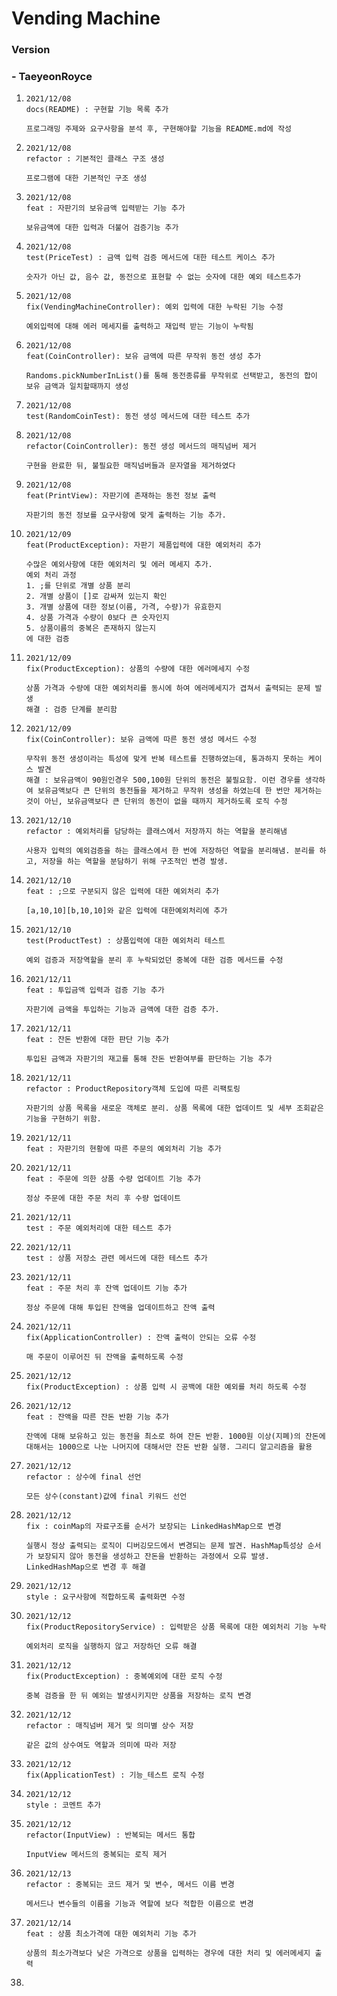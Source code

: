 # Vending Machine

### Version

### - TaeyeonRoyce

1. ```
   2021/12/08
   docs(README) : 구현할 기능 목록 추가
   
   프로그래밍 주제와 요구사항을 분석 후, 구현해야할 기능을 README.md에 작성
   ```

2. ```
   2021/12/08
   refactor : 기본적인 클래스 구조 생성
   
   프로그램에 대한 기본적인 구조 생성
   ```

3. ```
   2021/12/08
   feat : 자판기의 보유금액 입력받는 기능 추가
   
   보유금액에 대한 입력과 더불어 검증기능 추가
   ```

4. ```
   2021/12/08
   test(PriceTest) : 금액 입력 검증 메서드에 대한 테스트 케이스 추가
   
   숫자가 아닌 값, 음수 값, 동전으로 표현할 수 없는 숫자에 대한 예외 테스트추가
   ```

5. ```
   2021/12/08
   fix(VendingMachineController): 예외 입력에 대한 누락된 기능 수정
   
   예외입력에 대해 에러 메세지를 출력하고 재입력 받는 기능이 누락됨
   ```

6. ```
   2021/12/08
   feat(CoinController): 보유 금액에 따른 무작위 동전 생성 추가
   
   Randoms.pickNumberInList()를 통해 동전종류를 무작위로 선택받고, 동전의 합이 보유 금액과 일치할때까지 생성
   ```

7. ```
   2021/12/08
   test(RandomCoinTest): 동전 생성 메서드에 대한 테스트 추가
   ```

8. ```
   2021/12/08
   refactor(CoinController): 동전 생성 메서드의 매직넘버 제거
   
   구현을 완료한 뒤, 불필요한 매직넘버들과 문자열을 제거하였다
   ```

9. ```
   2021/12/08
   feat(PrintView): 자판기에 존재하는 동전 정보 출력
   
   자판기의 동전 정보를 요구사항에 맞게 출력하는 기능 추가.
   ```

10. ```
    2021/12/09
    feat(ProductException): 자판기 제품입력에 대한 예외처리 추가
    
    수많은 예외사항에 대한 예외처리 및 에러 메세지 추가.
    예외 처리 과정
    1. ;를 단위로 개별 상품 분리
    2. 개별 상품이 []로 감싸져 있는지 확인
    3. 개별 상품에 대한 정보(이름, 가격, 수량)가 유효한지
    4. 상품 가격과 수량이 0보다 큰 숫자인지
    5. 상품이름의 중복은 존재하지 않는지
    에 대한 검증
    ```

11. ```
    2021/12/09
    fix(ProductException): 상품의 수량에 대한 에러메세지 수정
    
    상품 가격과 수량에 대한 예외처리를 동시에 하여 에러메세지가 겹쳐서 출력되는 문제 발생
    해결 : 검증 단계를 분리함
    ```

12. ```
    2021/12/09
    fix(CoinController): 보유 금액에 따른 동전 생성 메서드 수정
    
    무작위 동전 생성이라는 특성에 맞게 반복 테스트를 진행하였는데, 통과하지 못하는 케이스 발견
    해결 : 보유금액이 90원인경우 500,100원 단위의 동전은 불필요함. 이런 경우를 생각하여 보유금액보다 큰 단위의 동전들을 제거하고 무작위 생성을 하였는데 한 번만 제거하는 것이 아닌, 보유금액보다 큰 단위의 동전이 없을 때까지 제거하도록 로직 수정
    ```

13. ```
    2021/12/10
    refactor : 예외처리를 담당하는 클래스에서 저장까지 하는 역할을 분리해냄
    
    사용자 입력의 예외검증을 하는 클래스에서 한 번에 저장하던 역할을 분리해냄. 분리를 하고, 저장을 하는 역할을 분담하기 위해 구조적인 변경 발생.
    ```

14. ```
    2021/12/10
    feat : ;으로 구분되지 않은 입력에 대한 예외처리 추가
    
    [a,10,10][b,10,10]와 같은 입력에 대한예외처리에 추가
    ```

15. ```
    2021/12/10
    test(ProductTest) : 상품입력에 대한 예외처리 테스트
    
    예외 검증과 저장역할을 분리 후 누락되었던 중복에 대한 검증 메서드를 수정
    ```

16. ```
    2021/12/11
    feat : 투입금액 입력과 검증 기능 추가
    
    자판기에 금액을 투입하는 기능과 금액에 대한 검증 추가. 
    ```

17. ```
    2021/12/11
    feat : 잔돈 반환에 대한 판단 기능 추가
    
    투입된 금액과 자판기의 재고를 통해 잔돈 반환여부를 판단하는 기능 추가
    ```

18. ```
    2021/12/11
    refactor : ProductRepository객체 도입에 따른 리팩토링
    
    자판기의 상품 목록을 새로운 객체로 분리. 상품 목록에 대한 업데이트 및 세부 조회같은 기능을 구현하기 위함.
    ```

19. ```
    2021/12/11
    feat : 자판기의 현황에 따른 주문의 예외처리 기능 추가
    ```

20. ```
    2021/12/11
    feat : 주문에 의한 상품 수량 업데이트 기능 추가
    
    정상 주문에 대한 주문 처리 후 수량 업데이트
    ```

21. ```
    2021/12/11
    test : 주문 예외처리에 대한 테스트 추가
    ```

22. ```
    2021/12/11
    test : 상품 저장소 관련 메서드에 대한 테스트 추가
    ```

23. ```
    2021/12/11
    feat : 주문 처리 후 잔액 업데이트 기능 추가
    
    정상 주문에 대해 투입된 잔액을 업데이트하고 잔액 출력
    ```

24. ```
    2021/12/11
    fix(ApplicationController) : 잔액 출력이 안되는 오류 수정
    
    매 주문이 이루어진 뒤 잔액을 출력하도록 수정
    ```

25. ```
    2021/12/12
    fix(ProductException) : 상품 입력 시 공백에 대한 예외를 처리 하도록 수정
    ```

26. ```
    2021/12/12
    feat : 잔액을 따른 잔돈 반환 기능 추가
    
    잔액에 대해 보유하고 있는 동전을 최소로 하여 잔돈 반환. 1000원 이상(지폐)의 잔돈에 대해서는 1000으로 나눈 나머지에 대해서만 잔돈 반환 실행. 그리디 알고리즘을 활용
    ```

27. ```
    2021/12/12
    refactor : 상수에 final 선언
    
    모든 상수(constant)값에 final 키워드 선언
    ```

28. ```
    2021/12/12
    fix : coinMap의 자료구조를 순서가 보장되는 LinkedHashMap으로 변경
    
    실행시 정상 출력되는 로직이 디버깅모드에서 변경되는 문제 발견. HashMap특성상 순서가 보장되지 않아 동전을 생성하고 잔돈을 반환하는 과정에서 오류 발생. LinkedHashMap으로 변경 후 해결
    ```

29. ```
    2021/12/12
    style : 요구사항에 적합하도록 출력화면 수정
    ```

30. ```
    2021/12/12
    fix(ProductRepositoryService) : 입력받은 상품 목록에 대한 예외처리 기능 누락
    
    예외처리 로직을 실행하지 않고 저장하던 오류 해결
    ```

31. ```
    2021/12/12
    fix(ProductException) : 중복예외에 대한 로직 수정
    
    중복 검증을 한 뒤 예외는 발생시키지만 상품을 저장하는 로직 변경
    ```

32. ```
    2021/12/12
    refactor : 매직넘버 제거 및 의미별 상수 저장
    
    같은 값의 상수여도 역할과 의미에 따라 저장
    ```

33. ```
    2021/12/12
    fix(ApplicationTest) : 기능_테스트 로직 수정
    ```

34. ```
    2021/12/12
    style : 코멘트 추가
    ```

35. ```
    2021/12/12
    refactor(InputView) : 반복되는 메서드 통합
    
    InputView 메서드의 중복되는 로직 제거
    ```

36. ```
    2021/12/13
    refactor : 중복되는 코드 제거 및 변수, 메서드 이름 변경
    
    메서드나 변수들의 이름을 기능과 역할에 보다 적합한 이름으로 변경
    ```

37. ```
    2021/12/14
    feat : 상품 최소가격에 대한 예외처리 기능 추가
    
    상품의 최소가격보다 낮은 가격으로 상품을 입력하는 경우에 대한 처리 및 에러메세지 출력
    ```

38. 
